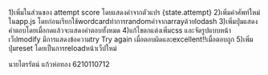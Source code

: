 1)เพิ่มในส่วนของ attempt score โดยแสดงค่าจากตัวแปร {state.attempt}
2)เพิ่มคำศัพท์ใหม่ในapp.js โดยก่อนเรียกใช้wordcardทำการrandomคำจากarrayด้วยlodash
3)เพิ่มปุ่มแสดงคำตอบโดยเมื่อกดแล้วจะแสดงคำตอบทั้งหมด
4)แก้ไขตกแต่งเพิ่มcss และจัดรูปแบบหน้าเว็ปmodify มีการแสดงข้อความtry Try again เมื่อตอบผิดและexcellent!!เมื่อตอบถูก
5)เพิ่มปุ่มreset โดยเป็นการreloadหน้าเว็ปใหม่

นายไตรรัตน์ แก้วห่อทอง 6210110712